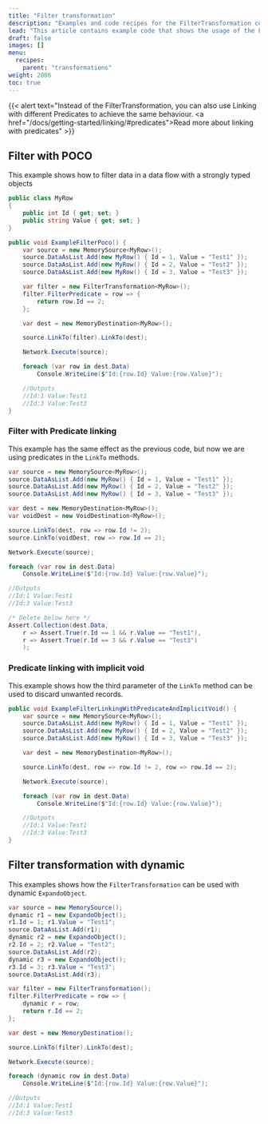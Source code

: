 ```yaml
---
title: "Filter transformation"
description: "Examples and code recipes for the FilterTransformation component."
lead: "This article contains example code that shows the usage of the FilterTransformation component."
draft: false
images: []
menu:
  recipes:
    parent: "transformations"
weight: 2086
toc: true
---
```



{{< alert text="Instead of the FilterTransformation, you can also use Linking with different Predicates to achieve the same behaviour. <a href=\"/docs/getting-started/linking/#predicates\">Read more about linking with predicates</a>" >}}


## Filter with POCO

This example shows how to filter data in a data flow with a strongly typed objects


```C#
public class MyRow
{
    public int Id { get; set; }
    public string Value { get; set; }
}

public void ExampleFilterPoco() {
    var source = new MemorySource<MyRow>();
    source.DataAsList.Add(new MyRow() { Id = 1, Value = "Test1" });
    source.DataAsList.Add(new MyRow() { Id = 2, Value = "Test2" });
    source.DataAsList.Add(new MyRow() { Id = 3, Value = "Test3" });

    var filter = new FilterTransformation<MyRow>();
    filter.FilterPredicate = row => {
        return row.Id == 2;
    };

    var dest = new MemoryDestination<MyRow>();

    source.LinkTo(filter).LinkTo(dest);

    Network.Execute(source);

    foreach (var row in dest.Data)
        Console.WriteLine($"Id:{row.Id} Value:{row.Value}");

    //Outputs
    //Id:1 Value:Test1
    //Id:3 Value:Test3
}
```

### Filter with Predicate linking

This example has the same effect as the previous code, but now we are using predicates in the `LinkTo` methods.

```C#
var source = new MemorySource<MyRow>();
source.DataAsList.Add(new MyRow() { Id = 1, Value = "Test1" });
source.DataAsList.Add(new MyRow() { Id = 2, Value = "Test2" });
source.DataAsList.Add(new MyRow() { Id = 3, Value = "Test3" });

var dest = new MemoryDestination<MyRow>();
var voidDest = new VoidDestination<MyRow>();

source.LinkTo(dest, row => row.Id != 2);
source.LinkTo(voidDest, row => row.Id == 2);

Network.Execute(source);

foreach (var row in dest.Data)
    Console.WriteLine($"Id:{row.Id} Value:{row.Value}");

//Outputs
//Id:1 Value:Test1
//Id:3 Value:Test3

/* Delete below here */
Assert.Collection(dest.Data,
    r => Assert.True(r.Id == 1 && r.Value == "Test1"),
    r => Assert.True(r.Id == 3 && r.Value == "Test3")
    );
```

### Predicate linking with implicit void

This example shows how the third parameter of the `LinkTo` method can be used to discard unwanted records. 

```C#
public void ExampleFilterLinkingWithPredicateAndImplicitVoid() {
    var source = new MemorySource<MyRow>();
    source.DataAsList.Add(new MyRow() { Id = 1, Value = "Test1" });
    source.DataAsList.Add(new MyRow() { Id = 2, Value = "Test2" });
    source.DataAsList.Add(new MyRow() { Id = 3, Value = "Test3" });

    var dest = new MemoryDestination<MyRow>();

    source.LinkTo(dest, row => row.Id != 2, row => row.Id == 2);

    Network.Execute(source);

    foreach (var row in dest.Data)
        Console.WriteLine($"Id:{row.Id} Value:{row.Value}");

    //Outputs
    //Id:1 Value:Test1
    //Id:3 Value:Test3
}
```

## Filter transformation with dynamic

This examples shows how the `FilterTransformation` can be used with dynamic `ExpandoObject`.

```C#
var source = new MemorySource();
dynamic r1 = new ExpandoObject();
r1.Id = 1; r1.Value = "Test1";
source.DataAsList.Add(r1);
dynamic r2 = new ExpandoObject();
r2.Id = 2; r2.Value = "Test2";
source.DataAsList.Add(r2);
dynamic r3 = new ExpandoObject();
r3.Id = 3; r3.Value = "Test3";
source.DataAsList.Add(r3);

var filter = new FilterTransformation();
filter.FilterPredicate = row => {
    dynamic r = row;
    return r.Id == 2;
};

var dest = new MemoryDestination();

source.LinkTo(filter).LinkTo(dest);

Network.Execute(source);

foreach (dynamic row in dest.Data)
    Console.WriteLine($"Id:{row.Id} Value:{row.Value}");

//Outputs
//Id:1 Value:Test1
//Id:3 Value:Test3
```